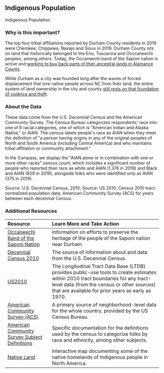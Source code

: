 ## Indigenous Population
Indigenous Population

### Why is this important?
The top four tribal affiliations reported by Durham County residents in 2019 were Cherokee, Chippewa, Navajo and Sioux in 2019. Durham County sits on land that historically belonged to the Eno, Tuscarora and Occcaneechi peoples, among others. Today, the Occaneechi band of the Saponi nation is active and [working to buy back parts of their ancestral lands in Alamance County](https://obsn.org/homeland-preservation-project/).

While Durham as a city was founded long after the waves of forced displacement that tore native people across NC from their land, the entire system of land ownership in the city and county [still rests on that foundation of violence and theft](https://www.bullcity150.org/uneven_ground/violence_theft/).

### About the Data
These data come from the U.S. Decennial Census and the American Community Survey. The Census Bureau categorizes respondents' race into one of 6 racial categories, one of which is "American Indian and Alaska Native," or AIAN. The census labels people's race as AIAN when they meet the definition of "a person having origins in any of the original peoples of North and South America (including Central America) and who maintains tribal affiliation or community attachment." 

In the Compass, we display the "AIAN alone or in combination with one or more other races" census count, which includes a significant number of people who reported their race as white and AIAN (1,376 in 2019) and Black and AIAN (829 in 2019), alongside folks who were identified only as AIAN (375 in 2019).

Source: U.S. Decennial Census, 2010; Source: US 2010, Census 2010 tract-normalized population data; American Community Survey (ACS) for years between each decennial Census.

### Additional Resources
|Resource | Learn More and Take Action | 
|:--- | :--- |
|[Occaneechi Band of the Saponi Nation](https://obsn.org/) | Information on efforts to preserve the heritage of the people of the Saponi nation near Durham |
|[Decennial Census 2010](http://www.census.gov/2010census/) | The source of information about and data from the U.S. Decennial Census.
|[US2010](http://www.s4.brown.edu/us2010/Researcher/Bridging.htm) | The Longitudinal Tract Data Base (LTDB) provides public-use tools to create estimates within 2010 tract boundaries for any tract-level data (from the census or other sources) that are available for prior years as early as 1970.
|[American Community Survey (ACS)](https://www.census.gov/acs/www/) | A primary source of neighborhood-level data for the whole country, provided by the US Census Bureau.
|[American Community Survey Subject Definitions](https://www2.census.gov/programs-surveys/acs/tech_docs/subject_definitions/2019_ACSSubjectDefinitions.pdf) | Specific documentation for the definitions used by the census to categorize folks by race and ethnicity, among other subjects.
| [Native Land](http://native-land.ca) | Interactive map documenting some of the native homelands of Indigenous people in North America.
